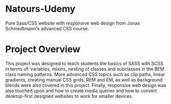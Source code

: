 # Natours-Udemy
Pure Sass/CSS website with responsive web design from Jonas Schmedtmann's advanced CSS course. 


# Project Overview

This project was designed to teach students the basics of SASS with SCSS in terms of: variables, mixins, nesting of classes and subclasses in the BEM class naming patterns.
More advanced CSS topics such as clip paths, linear gradients, creating manual CSS grids, REM and EM, as well as background blends were also covered in this project.
Finally, responsive web design was also touched upon and how to create media queries and how to convert desktop-first designed websites to work for smaller devices.

